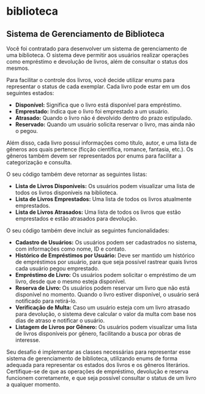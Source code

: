 # biblioteca


## Sistema de Gerenciamento de Biblioteca

Você foi contratado para desenvolver um sistema de gerenciamento de uma biblioteca. O sistema deve permitir aos usuários realizar operações como empréstimo e devolução de livros, além de consultar o status dos mesmos.

Para facilitar o controle dos livros, você decide utilizar enums para representar o status de cada exemplar. Cada livro pode estar em um dos seguintes estados:

- **Disponível:** Significa que o livro está disponível para empréstimo.
- **Emprestado:** Indica que o livro foi emprestado a um usuário.
- **Atrasado:** Quando o livro não é devolvido dentro do prazo estipulado.
- **Reservado:** Quando um usuário solicita reservar o livro, mas ainda não o pegou.

Além disso, cada livro possui informações como título, autor,  e uma lista de gêneros aos quais pertence (ficção científica, romance, fantasia, etc.). Os gêneros também devem ser representados por enums para facilitar a categorização e consulta.

O seu código também deve retornar as seguintes listas:

- **Lista de Livros Disponíveis:** Os usuários podem visualizar uma lista de todos os livros disponíveis na biblioteca.
- **Lista de Livros Emprestados:** Uma lista de todos os livros atualmente emprestados.
- **Lista de Livros Atrasados:** Uma lista de todos os livros que estão emprestados e estão atrasados para devolução.

O seu código também deve incluir as seguintes funcionalidades:

- **Cadastro de Usuários:** Os usuários podem ser cadastrados no sistema, com informações como nome, ID e contato.
- **Histórico de Empréstimos por Usuário:** Deve ser mantido um histórico de empréstimos por usuário, para que seja possível rastrear quais livros cada usuário pegou emprestado.
- **Empréstimo de Livro:** Os usuários podem solicitar o empréstimo de um livro, desde que o mesmo esteja disponível.
- **Reserva de Livro:** Os usuários podem reservar um livro que não está disponível no momento. Quando o livro estiver disponível, o usuário será notificado para retirá-lo.
- **Verificação de Multa:** Caso um usuário esteja com um livro atrasado para devolução, o sistema deve calcular o valor da multa com base nos dias de atraso e notificar o usuário.
- **Listagem de Livros por Gênero:** Os usuários podem visualizar uma lista de livros disponíveis por gênero, facilitando a busca por obras de interesse.

Seu desafio é implementar as classes necessárias para representar esse sistema de gerenciamento de biblioteca, utilizando enums de forma adequada para representar os estados dos livros e os gêneros literários. Certifique-se de que as operações de empréstimo, devolução e reserva funcionem corretamente, e que seja possível consultar o status de um livro a qualquer momento.
